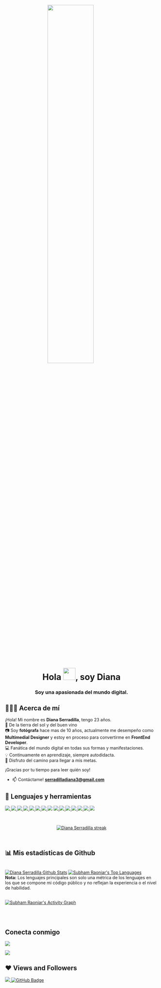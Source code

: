   <a href="#"><img width="55%" height="auto" src="https://i.postimg.cc/WzLb285H/prueba2-3x.png" height="175px" style="margin-left:10em"/></a>

  <h1 align="center">Hola <img src="https://raw.githubusercontent.com/MartinHeinz/MartinHeinz/master/wave.gif" width="40px">, soy Diana</h1>
  <!-- <h3 align="center">I'm a passionate the digital world from Argentina.</h3> -->
  <h3 align="center">Soy una apasionada del mundo digital.</h3>

## 👱🏻‍♀️ Acerca de mí

<!-- - 💻 I’m currently working on **[ITC Soluciones](https://itcsoluciones.com/)**

- 🌱 I’m currently learning **Multimedial design and Front End.**

- 👯 I’m looking to collaborate on **Projects of my interest**

- 👨‍💻 All of my projects are available at **[My Portfolio](https://subhamraoniar.com)** -->


  ¡Hola! Mi nombre es **Diana Serradilla**, tengo 23 años. <br>
🍷 De la tierra del sol y del buen vino<br>
📷 Soy **fotógrafa** hace mas de 10 años, actualmente me desempeño como **Multimedial Designer** y estoy en proceso para convertirme en **FrontEnd Developer**. <br>
💻 Fanática del mundo digital en todas sus formas y manifestaciones.<br>
💡 Continuamente en aprendizaje, siempre autodidacta.<br>
🧭 Disfruto del camino para llegar a mis metas. <br>

¡Gracias por tu tiempo para leer quién soy!
- 📫 Contáctame! **serradilladiana3@gmail.com**

<!-- - ⚡ Fun fact **I play games and go to the GYM very often.** -->

## 🚀 Lenguajes y herramientas

  <p align="left">
      <!-- <a href="https://www.java.com" target="_blank"> <img src="https://img.icons8.com/color/48/000000/java-coffee-cup-logo.png"/> </a> -->
      <!-- <a href="https://reactjs.org/" target="_blank"> <img src="https://img.icons8.com/color/48/000000/react-native.png"/> </a> -->
      <!-- <a href="https://spring.io/projects/spring-boot" target="_blank"> <img src="https://img.icons8.com/color/48/000000/spring-logo.png"/> </a> -->
      <a href="https://developer.mozilla.org/en-US/docs/Web/JavaScript" target="_blank"> <img src="https://img.icons8.com/color/48/000000/javascript.png"/> </a>
      <a href="https://www.w3.org/html/" target="_blank"> <img src="https://img.icons8.com/color/48/000000/html-5.png"/> </a>
      <a href="https://www.w3schools.com/css/" target="_blank"> <img src="https://img.icons8.com/color/48/000000/css3.png"/> </a>
      <a href="https://getbootstrap.com" target="_blank"> <img src="https://img.icons8.com/color/48/000000/bootstrap.png"/> </a>
      <a href="https://angular.io/" target="_blank"> <img src="https://img.icons8.com/color/48/000000/angularjs.png"/> </a>
      <a href="https://sass-lang.com/" target="_blank"> <img src="https://img.icons8.com/color/48/000000/sass-avatar.png"/> </a>
      <!-- <a href="https://www.python.org" target="_blank"> <img src="https://img.icons8.com/color/48/000000/python.png"/> </a> -->
      <!-- <a style="padding-right:8px;" href="https://nodejs.org" target="_blank"> <img src="https://img.icons8.com/color/48/000000/nodejs.png"/> </a> -->
      <!-- <a style="padding-right:8px;" href="https://www.mysql.com/" target="_blank"> <img src="https://img.icons8.com/fluent/50/000000/mysql-logo.png"/> </a> -->
      <!-- <a href="https://www.mongodb.com/" target="_blank"> <img src="https://raw.githubusercontent.com/devicons/devicon/master/icons/mongodb/mongodb-original-wordmark.svg" alt="mongodb" width="48" height="48"/> </a>
      <a href="https://firebase.google.com/" target="_blank"> <img src="https://img.icons8.com/color/48/000000/firebase.png"/> </a>
      <a href="https://postman.com" target="_blank"> <img src="https://www.vectorlogo.zone/logos/getpostman/getpostman-icon.svg" alt="postman" width="45" height="45"/> </a> -->
      <a href="https://git-scm.com/" target="_blank"> <img src="https://img.icons8.com/color/48/000000/git.png"/> </a>
      <a href="https://code.visualstudio.com/" target="_blank"> <img src="https://img.icons8.com/color/48/000000/visual-studio-code-2019.png"/></a>
      <!-- <a href="https://www.jenkins.io" target="_blank"> <img src="https://www.vectorlogo.zone/logos/jenkins/jenkins-icon.svg" alt="jenkins" width="48" height="48"/> </a>
      <a href="https://redux.js.org" target="_blank"> <img src="https://img.icons8.com/color/48/000000/redux.png"/> </a>
      <a href="https://expressjs.com" target="_blank"> <img src="https://raw.githubusercontent.com/devicons/devicon/master/icons/express/express-original-wordmark.svg" alt="express" width="40" height="40"/> </a> -->
       <a href="https://www.adobe.com/la/products/photoshop.html" target="_blank"> <img src="https://img.icons8.com/color/48/000000/adobe-photoshop--v1.png"/> </a>
       <a href="https://www.adobe.com/la/products/photoshop-lightroom.html" target="_blank"> <img src="https://img.icons8.com/color/48/000000/adobe-lightroom--v1.png"/> </a>
       <a href="https://www.adobe.com/la/products/illustrator.html" target="_blank"> <img src="https://img.icons8.com/color/48/000000/adobe-illustrator--v1.png"/> </a>
       <a href="https://www.adobe.com/la/products/premiere.html" target="_blank"> <img src="https://img.icons8.com/color/48/000000/adobe-premiere-pro--v1.png"/> </a>
       <a href="https://www.adobe.com/la/products/aftereffects.html" target="_blank"> <img src="https://img.icons8.com/color/48/000000/adobe-after-effects--v1.png"/> </a>
       <a href="https://www.figma.com/" target="_blank"> <img src="https://img.icons8.com/color/48/000000/figma--v1.png"/> </a>
       <a href="https://www.blender.org/" target="_blank"> <img src="https://img.icons8.com/color/48/000000/blender-3d.png"/> </a>
      
  </p>

  <!-- [![React Badge](https://img.shields.io/badge/-React-61DBFB?style=for-the-badge&labelColor=black&logo=react&logoColor=61DBFB)](#)  [![Javascript Badge](https://img.shields.io/badge/-Javascript-F0DB4F?style=for-the-badge&labelColor=black&logo=javascript&logoColor=F0DB4F)](#) [![Typescript Badge](https://img.shields.io/badge/-Typescript-007acc?style=for-the-badge&labelColor=black&logo=typescript&logoColor=007acc)](#) [![Nodejs Badge](https://img.shields.io/badge/-Nodejs-3C873A?style=for-the-badge&labelColor=black&logo=node.js&logoColor=3C873A)](#) [![GraphQL Badge](https://img.shields.io/badge/-GraphQl-e535ab?style=for-the-badge&labelColor=black&logo=node.js&logoColor=e535ab)](#) -->
  <br/>

  <p align="center">
      <a href="https://github.com/DianaSerradilla/github-readme-streak-stats">
          <img title="🔥 Get streak stats for your profile at git.io/streak-stats" alt="Diana Serradilla streak" src="https://github-readme-streak-stats.herokuapp.com/?user=DianaSerradilla&theme=black-ice&hide_border=true&stroke=0000&background=060A0CD0"/>
      </a>
  </p>

<br/>

## 📊 Mis estadísticas de Github
<br/>
    <!-- <br/> -->
      <a href="https://github.com/DianaSerradilla/github-readme-stats"><img alt="Diana Serradilla Github Stats" src="https://github-readme-stats.vercel.app/api?username=DianaSerradilla&show_icons=true&count_private=true&theme=react&hide_border=true&bg_color=0D1117" /></a>
    <a href="https://github.com/DianaSerradilla/github-readme-stats"><img alt="Subham Raoniar's Top Languages" src="https://github-readme-stats.vercel.app/api/top-langs/?username=DianaSerradilla&langs_count=8&count_private=true&layout=compact&theme=react&hide_border=true&bg_color=0D1117" /></a>
    <br/>
    <b>Nota:</b> Los lenguajes principales son solo una métrica de los lenguajes en los que se compone mi código público y no reflejan la experiencia o el nivel de habilidad.

  <br/>
  <br/>

  <a href="https://github.com/DianaSerradilla/github-readme-activity-graph"><img alt="Subham Raoniar's Activity Graph" src="https://activity-graph.herokuapp.com/graph?username=DianaSerradilla&bg_color=0D1117&color=5BCDEC&line=5BCDEC&point=FFFFFF&hide_border=true" /></a>

  <br/>
  <br/>

## Conecta conmigo

  <p align="left">

  <a href = "https://www.linkedin.com/in/diana-serradilla/"><img src="https://img.icons8.com/fluent/48/000000/linkedin.png"/></a>
  <!-- <a href = "https://twitter.com/subhamraoniar"><img src="https://img.icons8.com/fluent/48/000000/twitter.png"/></a> -->
  <a href = "https://www.instagram.com/laddy___di/"><img src="https://img.icons8.com/fluent/48/000000/instagram-new.png"/></a>
  <!-- <a href = "https://www.youtube.com/channel/UC-NXT1lYAOPa3lrgWXqvuHA"><img src="https://img.icons8.com/color/48/000000/youtube-play.png"/></a> -->

  </p>

## ❤ Views and Followers

  <a href="https://www.linkedin.com/in/diana-serradilla/">
      <img src="https://komarev.com/ghpvc/?username=DianaSerradilla">
  </a>
  <a href="https://github.com/DianaSerradilla?tab=followers"><img src="https://img.shields.io/github/followers/DianaSerradilla?label=Followers&style=social" alt="GitHub Badge"></a>
